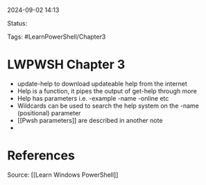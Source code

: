 2024-09-02 14:13

Status:

Tags: #LearnPowerShell/Chapter3 

# LWPWSH Chapter 3

- update-help to download updateable help from the internet
- Help is a function, it pipes the output of get-help through more
- Help has parameters i.e. -example -name -online etc
- Wildcards can be used to search the help system on the -name (positional) parameter
- [[Pwsh parameters]] are described in another note
- 

# References
Source: [[Learn Windows PowerShell]]